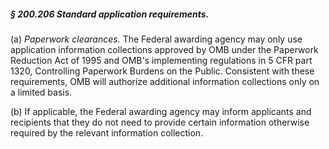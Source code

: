 ##### § 200.206 Standard application requirements. #####

(a) *Paperwork clearances.* The Federal awarding agency may only use application information collections approved by OMB under the Paperwork Reduction Act of 1995 and OMB's implementing regulations in 5 CFR part 1320, Controlling Paperwork Burdens on the Public. Consistent with these requirements, OMB will authorize additional information collections only on a limited basis.

(b) If applicable, the Federal awarding agency may inform applicants and recipients that they do not need to provide certain information otherwise required by the relevant information collection.